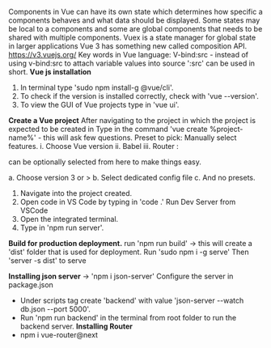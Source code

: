 

Components in Vue can have its own state which determines how specific a components behaves and
what data should be displayed.
Some states may be local to a components and some are global components that needs to be shared
with multiple components.
Vuex is a state manager for global state in larger applications
Vue 3 has something new called composition API.
https://v3.vuejs.org/
Key words in Vue language:
V-bind:src - instead of using v-bind:src to attach variable values into source ':src' can be used in short.
**Vue js installation**
1. In terminal type 'sudo npm install-g @vue/cli'.
2. To check if the version is installed correctly, check with 'vue --version'.
3. To view the GUI of Vue projects type in 'vue ui'.

**Create a Vue project**
After navigating to the project in which the project is expected to be created in
Type in the command 'vue create %project-name%' - this will ask few questions.
Preset to pick: 
Manually select features.
i. Choose Vue version
ii. Babel
iii. Router : 

can be optionally selected from here to make things easy.

a. Choose version 3 or >
b. Select dedicated config file
c. And no presets.


1. Navigate into the project created.
2. Open code in VS Code by typing in 'code .'
Run Dev Server from VSCode
  1. Open the integrated terminal.
  2. Type in 'npm run server'.

**Build for production deployment.**
run 'npm run build' -> this will create a 'dist' folder that is used for deployment.
Run 'sudo npm i -g serve'
Then 'server -s dist' to serve

**Installing json server** -> 'npm i json-server'
Configure the server in package.json
- Under scripts tag create 'backend' with value 'json-server --watch db.json --port 5000'.
- Run 'npm run backend' in the terminal from root folder to run the backend server.
**Installing Router**
- npm i vue-router@next
